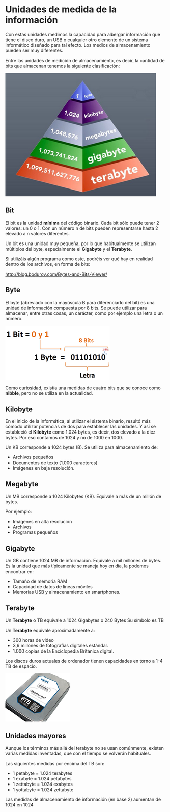 # Unidades de medida de la información

Con estas unidades medimos la capacidad para albergar información que tiene el disco duro, un USB o cualquier otro elemento de un sistema informático diseñado para tal efecto. Los medios de almacenamiento pueden ser muy diferentes.

Entre las unidades de medición de almacenamiento, es decir, la cantidad de bits que almacenan tenemos la siguiente clasificación:

![imagen](img/2019-09-13-18-09-58.png)

## Bit

El bit es la unidad **mínima** del código binario. Cada bit sólo puede tener 2 valores: un 0 o 1. Con un número n de bits pueden representarse hasta 2 elevado a n valores diferentes.

Un bit es una unidad muy pequeña, por lo que habitualmente se utilizan múltiplos del byte, especialmente el **Gigabyte** y el **Terabyte**.

Si utilizáis algún programa como este, podréis ver qué hay en realidad dentro de los archivos, en forma de bits:

http://blog.bodurov.com/Bytes-and-Bits-Viewer/

## Byte

El byte (abreviado con la mayúscula B para diferenciarlo del bit) es una unidad de información compuesta por 8 bits. Se puede utilizar para almacenar, entre otras cosas, un carácter, como por ejemplo una letra o un número.

![imagen](img/2019-09-13-18-11-18.png)

Como curiosidad, existía una medidas de cuatro bits que se conoce como **nibble**, pero no se utiliza en la actualidad.

## Kilobyte

 En el inicio de la informática, al utilizar el sistema binario, resultó más cómodo utilizar potencias de dos para establecer las unidades. Y así se estableció el **Kilobyte** como 1.024 bytes, es decir, dos elevado a la diez bytes. Por eso contamos de 1024 y no de 1000 en 1000.

Un KB corresponde a 1024 bytes (B). Se utiliza para almacenamiento de:

- Archivos pequeños
- Documentos de texto (1.000 caracteres)
- Imágenes en baja resolución.

## Megabyte

Un MB corresponde a 1024 Kilobytes (KB). Equivale a más de un millón de bytes.

Por ejemplo:

- Imágenes en alta resolución
- Archivos
- Programas pequeños

## Gigabyte

Un GB contiene 1024 MB de información. Equivale a mil millones de bytes. Es la unidad que más típicamente se maneja hoy en día, la podemos encontrar en:

- Tamaño de memoria RAM
- Capacidad de datos de líneas móviles
- Memorias USB y almacenamiento en smartphones.

## Terabyte

Un **Terabyte** o TB equivale a 1024 Gigabytes o 240 Bytes
Su símbolo es TB

Un **Terabyte** equivale aproximadamente a:

- 300 horas de video
- 3,6 millones de fotografías digitales estándar.
- 1.000 copias de la Enciclopedia Británica digital.

Los discos duros actuales de ordenador tienen capacidades en torno a 1-4 TB de espacio.

![imagen](img/2019-09-13-18-12-44.png)

## Unidades mayores

Aunque los términos más allá del terabyte no se usan comúnmente, existen varias medidas inventadas, que con el tiempo se volverán habituales.

Las siguientes medidas por encima del TB son:

- 1 petabyte = 1.024 terabytes
- 1 exabyte = 1.024 petabytes
- 1 zettabyte = 1.024 exabytes
- 1 yottabyte = 1.024 zettabyte

Las medidas de almacenamiento de información (en base 2) aumentan de 1024 en 1024
